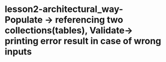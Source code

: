 # lesson2-architectural_way- Populate -> referencing two collections(tables), Validate-> printing error result in case of wrong inputs
